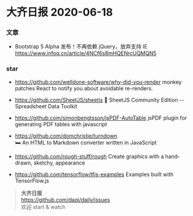 # 大齐日报 2020-06-18

### 文章

- Bootstrap 5 Alpha 发布！不再依赖 jQuery，放弃支持 IE
  https://www.infoq.cn/article/4NCf6s8mHQENrcUQMQN5

### star

- https://github.com/welldone-software/why-did-you-render
  monkey patches React to notify you about avoidable re-renders.

- https://github.com/SheetJS/sheetjs
  📗 SheetJS Community Edition -- Spreadsheet Data Toolkit

- https://github.com/simonbengtsson/jsPDF-AutoTable
  jsPDF plugin for generating PDF tables with javascript

- https://github.com/domchristie/turndown  
  🛏 An HTML to Markdown converter written in JavaScript

- https://github.com/rough-stuff/rough
  Create graphics with a hand-drawn, sketchy, appearance

- https://github.com/tensorflow/tfjs-examples
  Examples built with TensorFlow.js

> **大齐日报**  
> https://github.com/daqi/daily/issues  
> 欢迎 start & watch
